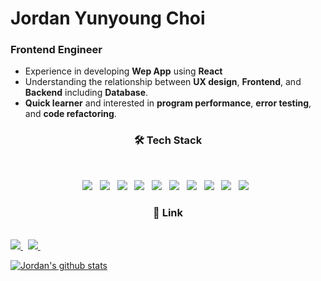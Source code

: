 # Jordan Yunyoung Choi
### Frontend Engineer
* Experience in developing **Wep App** using **React**
* Understanding the relationship between **UX design**, **Frontend**, and **Backend** including **Database**.
* **Quick learner** and interested in **program performance**, **error testing**, and **code refactoring**.

<h3 align="center"><b>🛠 Tech Stack</b></h3>
</br>
<p align="center">
<img src="https://img.shields.io/badge/HTML5-E34F26?style=flat-square&logo=HTML5&logoColor=white"/></a> &nbsp
<img src="https://img.shields.io/badge/CSS3-1572B6?style=flat-square&logo=CSS3&logoColor=white"/></a> &nbsp
<img src="https://img.shields.io/badge/JavaScript-F7DF1E?style=flat-square&logo=JavaScript&logoColor=white"/></a> &nbsp
<img src="https://img.shields.io/badge/react_native-%2320232a.svg?style=flat-square&logo=react&logoColor=%2361DAFB"></a> &nbsp
<img src="https://img.shields.io/badge/React_Router-CA4245?style=flat-square&logo=react-router&logoColor=white"></a> &nbsp
<img src="https://shields.io/badge/TypeScript-3178C6?logo=TypeScript&logoColor=FFF&style=flat-square"/></a> &nbsp
<img src="https://img.shields.io/badge/styled--components-v5.3.1-orange"/></a> &nbsp
<img src="https://img.shields.io/badge/-ApolloGraphQL-311C87?style=flat-square&logo=apollo-graphql"></a> &nbsp
<img src="https://img.shields.io/badge/-jest-%23C21325?style=flat-square&logo=jest&logoColor=white"></a> &nbsp
<img src="https://img.shields.io/static/v1?style=flat-square&message=MobX&color=222222&logo=MobX&logoColor=FF9955&label="></a> &nbsp
</p>

<h3 align="center"><b>🔗 Link</b></h3>
</br>
<a href="https://equal-single-def.notion.site/02c7fc5189544f7e8068b1e2548d37d8?v=2bae7d96a5e341a2904f628444d59b54">
    <img src="https://img.shields.io/static/v1?style=flat-square&message=Notion&color=000000&logo=Notion&logoColor=FFFFFF&label="/>
</a> &nbsp
<a href="mailto:yyoungbest@gmail.com">
    <img src="https://img.shields.io/badge/Gmail-d14836?style=flat-square&logo=Gmail&logoColor=white&link=mailto:yyoungbest@gmail.com"/>
</a> &nbsp
<p align="center">
</p>

[![Jordan's github stats](https://github-readme-stats.vercel.app/api?username=jordan-choi)](https://github.com/anuraghazra/github-readme-stats)
</p>

